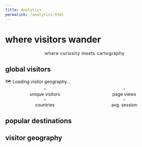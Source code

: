 ```yaml
---
title: Analytics
permalink: /analytics.html
---
```


# where visitors wander

<div class="analytics-header">
    <p class="vintage-subtitle">where curiosity meets cartography</p>
</div>

## global visitors

<div id="world-map" class="vintage-map">
    <div class="map-placeholder">
        🗺️ Loading visitor geography...
    </div>
</div>

<div id="visitor-stats" class="visitor-grid">
    <div class="stat-card">
        <span class="stat-number" id="total-visitors">-</span>
        <span class="stat-label">unique visitors</span>
    </div>
    <div class="stat-card">
        <span class="stat-number" id="total-views">-</span>
        <span class="stat-label">page views</span>
    </div>
    <div class="stat-card">
        <span class="stat-number" id="countries-count">-</span>
        <span class="stat-label">countries</span>
    </div>
    <div class="stat-card">
        <span class="stat-number" id="avg-session">-</span>
        <span class="stat-label">avg. session</span>
    </div>
</div>

## popular destinations

<div id="top-posts" class="post-rankings"></div>

## visitor geography

<div id="country-list" class="country-list"></div>

<style>
/* Analytics Page Styling */
.vintage-title {
    font-family: var(--font-serif);
    font-size: var(--font-size-4xl);
    color: var(--vintage-green);
    text-align: center;
    margin-bottom: var(--space-16);
    font-weight: 600;
    letter-spacing: -0.02em;
}

.vintage-subtitle {
    font-family: var(--font-mono);
    color: var(--text-secondary);
    text-align: center;
    font-size: var(--font-size-sm);
    margin-bottom: var(--space-8);
    text-transform: lowercase;
    letter-spacing: 0.05em;
}

.visitor-grid {
    display: grid;
    grid-template-columns: repeat(auto-fit, minmax(200px, 1fr));
    gap: var(--space-6);
    margin: var(--space-8) 0;
}

.stat-card {
    background: var(--bg-secondary);
    border: 1px solid var(--border-light);
    border-radius: var(--border-radius);
    padding: var(--space-6);
    text-align: center;
    transition: all 0.2s ease;
}

.stat-card:hover {
    transform: translateY(-2px);
    box-shadow: 0 4px 12px rgba(0,0,0,0.1);
}

.stat-number {
    display: block;
    font-family: var(--font-mono);
    font-size: var(--font-size-3xl);
    font-weight: 600;
    color: var(--vintage-green);
    margin-bottom: var(--space-2);
}

.stat-label {
    font-family: var(--font-mono);
    font-size: var(--font-size-sm);
    color: var(--text-tertiary);
    text-transform: lowercase;
}

.post-rankings {
    background: var(--bg-secondary);
    border: 1px solid var(--border-light);
    border-radius: var(--border-radius);
    padding: var(--space-6);
    margin: var(--space-8) 0;
}

.post-rank {
    display: flex;
    align-items: center;
    gap: var(--space-4);
    padding: var(--space-4);
    margin-bottom: var(--space-3);
    background: var(--bg-accent);
    border-radius: var(--border-radius);
    border: 1px solid var(--border-light);
    transition: all 0.2s ease;
}

.post-rank:hover {
    background: var(--bg-secondary);
    transform: translateX(4px);
}

.post-rank:last-child {
    margin-bottom: 0;
}

.post-number {
    font-family: var(--font-mono);
    font-weight: 600;
    color: var(--vintage-amber);
    font-size: var(--font-size-lg);
    min-width: 30px;
    text-align: center;
}

.post-title {
    flex: 1;
    font-family: var(--font-serif);
    color: var(--text-primary);
    font-size: var(--font-size-base);
    font-weight: 500;
    line-height: 1.4;
}

.post-views {
    font-family: var(--font-mono);
    color: var(--text-tertiary);
    font-size: var(--font-size-sm);
    font-weight: 500;
    white-space: nowrap;
}

.country-list {
    display: grid;
    grid-template-columns: repeat(auto-fit, minmax(250px, 1fr));
    gap: var(--space-4);
    margin: var(--space-8) 0;
}

.country-item {
    display: flex;
    align-items: center;
    gap: var(--space-4);
    padding: var(--space-4);
    background: var(--bg-accent);
    border-radius: var(--border-radius);
    border: 1px solid var(--border-light);
    transition: all 0.2s ease;
}

.country-item:hover {
    background: var(--bg-secondary);
    transform: translateX(4px);
}

.country-flag {
    font-size: var(--font-size-xl);
    min-width: 40px;
    text-align: center;
}

.country-name {
    flex: 1;
    font-family: var(--font-serif);
    color: var(--text-primary);
    font-size: var(--font-size-base);
    font-weight: 500;
}

.country-count {
    font-family: var(--font-mono);
    color: var(--vintage-green);
    font-size: var(--font-size-sm);
    font-weight: 600;
    white-space: nowrap;
}

/* Mobile Responsive Design */
@media (max-width: 768px) {
    .visitor-grid {
        grid-template-columns: repeat(auto-fit, minmax(150px, 1fr));
        gap: var(--space-4);
    }
    
    .stat-card {
        padding: var(--space-4);
    }
    
    .stat-number {
        font-size: var(--font-size-2xl);
    }
    
    .country-list {
        grid-template-columns: 1fr;
    }
    
    .post-rank {
        flex-direction: column;
        text-align: center;
        gap: var(--space-2);
    }
}

@media (max-width: 480px) {
    .visitor-grid {
        grid-template-columns: repeat(2, 1fr);
        gap: var(--space-3);
    }
    
    .stat-card {
        padding: var(--space-3);
    }
    
    .stat-number {
        font-size: var(--font-size-xl);
    }
}
</style>

<script>
// Vintage Analytics Display - Reads from Global Tracking
class VintageAnalytics {
    constructor() {
        this.storageKey = 'vintage-blog-analytics';
        this.data = this.loadData();
        this.updateDisplays();
        
        // Refresh data every 5 seconds to show real-time updates
        setInterval(() => {
            this.data = this.loadData();
            this.updateDisplays();
        }, 5000);
    }

    loadData() {
        const stored = localStorage.getItem(this.storageKey);
        console.log('Analytics loading data:', stored); // Debug log
        const data = stored ? JSON.parse(stored) : {
            sessions: [],
            posts: {},
            countries: {},
            totalViews: 0,
            totalVisitors: 0
        };
        console.log('Parsed analytics data:', data); // Debug log
        return data;
    }

    updateDisplays() {
        console.log('Updating displays with data:', this.data); // Debug log
        
        // Update basic stats
        document.getElementById('total-visitors').textContent = this.data.totalVisitors || 0;
        document.getElementById('total-views').textContent = this.data.totalViews || 0;
        document.getElementById('countries-count').textContent = Object.keys(this.data.countries || {}).length || 0;
        
        // Calculate average visits per visitor
        const avgVisits = this.data.totalVisitors > 0 ? (this.data.totalViews / this.data.totalVisitors).toFixed(1) : '0';
        document.getElementById('avg-session').textContent = avgVisits + ' visits';

        // Update displays
        this.updateTopPosts();
        this.updateCountryList();
        this.initWorldMap();
    }

    updateTopPosts() {
        const container = document.getElementById('top-posts');
        const posts = Object.entries(this.data.posts || {})
            .sort(([,a], [,b]) => b.views - a.views)
            .slice(0, 5);

        if (posts.length === 0) {
            container.innerHTML = '<p class="vintage-subtitle">No post data yet - keep writing!</p>';
            return;
        }

        container.innerHTML = posts.map(([path, data], index) => `
            <div class="post-rank">
                <span class="post-number">${index + 1}.</span>
                <span class="post-title">${data.title || path}</span>
                <span class="post-views">${data.views} views</span>
            </div>
        `).join('');
    }

    updateCountryList() {
        const container = document.getElementById('country-list');
        const countries = Object.entries(this.data.countries || {})
            .sort(([,a], [,b]) => b.visitors - a.visitors);

        if (countries.length === 0) {
            container.innerHTML = '<p class="vintage-subtitle">No geographic data yet - visitors loading...</p>';
            return;
        }

        container.innerHTML = countries.map(([code, data]) => `
            <div class="country-item">
                <span class="country-flag">${data.flag || '🌍'}</span>
                <span class="country-name">${data.name || code}</span>
                <span class="country-count">${data.visitors || 0} ${(data.visitors === 1) ? 'visitor' : 'visitors'}</span>
                <span class="country-sessions" style="color: var(--text-tertiary); font-size: var(--font-size-sm); margin-left: var(--space-2);">(${data.sessions || 0} sessions)</span>
            </div>
        `).join('');
    }

    initWorldMap() {
        const mapContainer = document.getElementById('world-map');
        const countries = this.data.countries || {};
        const countriesCount = Object.keys(countries).length;
        
        // Creative vintage ASCII world map
        mapContainer.innerHTML = `
            <div style="font-family: var(--font-mono); line-height: 1.2; text-align: center;">
<pre style="margin: 0; line-height: 1.1;">
    ╔════════════════════════════════════════════════════════════╗
    ║                      VISITOR ATLAS                        ║
    ╚════════════════════════════════════════════════════════════╝
    
        🌎 A M E R I C A S     🌍 E U R O P E     🌏 A S I A
        
        
        🗺️ TRACKING STATION OPERATIONAL 🗺️
        
    ┌──────────────┬──────────────┬──────────────┬──────────────┐
    │  CONTINENT   │   VISITORS   │   STATUS     │   COVERAGE   │
    ├──────────────┼──────────────┼──────────────┼──────────────┤
    │   GLOBAL     │      ${countriesCount}       │   ACTIVE     │   COUNTRY    │
    │   TRACKING   │   NATIONS    │   SECURE     │   LEVEL      │
    └──────────────┴──────────────┴──────────────┴──────────────┘
</pre>
            </div>

            <div style="display: grid; grid-template-columns: repeat(auto-fit, minmax(280px, 1fr)); gap: var(--space-4); text-align: left; margin: var(--space-6) 0;">
                <div style="background: var(--bg-accent); padding: var(--space-4); border-radius: var(--border-radius); border: 1px solid var(--border-light); position: relative;">
                    <div style="position: absolute; top: var(--space-2); right: var(--space-2); font-size: 1.5rem;">🌐</div>
                    <h4 style="margin: 0 0 var(--space-2) 0; color: var(--vintage-green); font-family: var(--font-mono);">Global Reach</h4>
                    <p style="margin: 0; font-size: var(--font-size-sm); color: var(--text-secondary);">Tracking visitors from ${countriesCount} countries worldwide</p>
                </div>
                
                <div style="background: var(--bg-accent); padding: var(--space-4); border-radius: var(--border-radius); border: 1px solid var(--border-light); position: relative;">
                    <div style="position: absolute; top: var(--space-2); right: var(--space-2); font-size: 1.5rem;">🔒</div>
                    <h4 style="margin: 0 0 var(--space-2) 0; color: var(--vintage-amber); font-family: var(--font-mono);">Privacy First</h4>
                    <p style="margin: 0; font-size: var(--font-size-sm); color: var(--text-secondary);">No cookies, no tracking across sites</p>
                </div>
                
                <div style="background: var(--bg-accent); padding: var(--space-4); border-radius: var(--border-radius); border: 1px solid var(--border-light); position: relative;">
                    <div style="position: absolute; top: var(--space-2); right: var(--space-2); font-size: 1.5rem;">🧭</div>
                    <h4 style="margin: 0 0 var(--space-2) 0; color: var(--vintage-rust); font-family: var(--font-mono);">Real-time</h4>
                    <p style="margin: 0; font-size: var(--font-size-sm); color: var(--text-secondary);">Live visitor tracking and analytics</p>
                </div>
            </div>

            <div style="margin-top: var(--space-8); padding: var(--space-4); background: var(--bg-secondary); border-radius: var(--border-radius); border: 1px solid var(--border-light);">
                <div style="font-family: var(--font-mono); font-size: var(--font-size-xs); color: var(--text-tertiary); text-align: center;">
                    🕰️ Last updated: ${new Date().toLocaleTimeString()} • Data refreshes every 5 seconds
                </div>
            </div>
        `;
    }
}

// Initialize analytics display
document.addEventListener('DOMContentLoaded', function() {
    const analytics = new VintageAnalytics();
});
</script>
